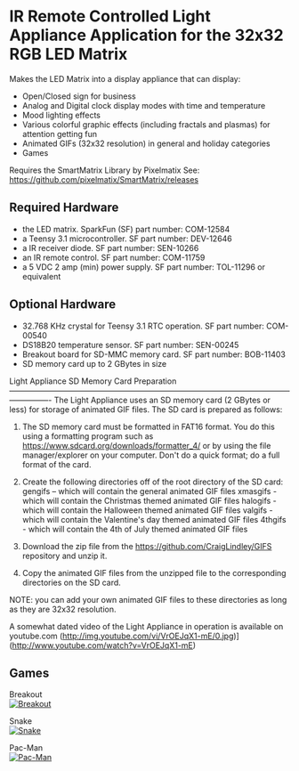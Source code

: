 IR Remote Controlled Light Appliance Application for the 32x32 RGB LED Matrix
=============================================================================

Makes the LED Matrix into a display appliance that can display:
 * Open/Closed sign for business
 * Analog and Digital clock display modes with time and temperature
 * Mood lighting effects
 * Various colorful graphic effects (including fractals and plasmas) for attention getting fun
 * Animated GIFs (32x32 resolution) in general and holiday categories
 * Games
  
Requires the SmartMatrix Library by Pixelmatix
See: https://github.com/pixelmatix/SmartMatrix/releases

Required Hardware
-----------------
*  the LED matrix. SparkFun (SF) part number: COM-12584
*  a Teensy 3.1 microcontroller. SF part number: DEV-12646
*  a IR receiver diode. SF part number: SEN-10266
*  an IR remote control. SF part number: COM-11759
*  a 5 VDC 2 amp (min) power supply. SF part number: TOL-11296 or equivalent

Optional Hardware
-----------------
*  32.768 KHz crystal for Teensy 3.1 RTC operation. SF part number: COM-00540
*  DS18B20 temperature sensor. SF part number: SEN-00245
*  Breakout board for SD-MMC memory card. SF part number: BOB-11403
*  SD memory card up to 2 GBytes in size

Light Appliance SD Memory Card Preparation
—————————————————————————————————————————-
The Light Appliance uses an SD memory card (2 GBytes or less) for storage of animated GIF files. The
SD card is prepared as follows:

1. The SD memory card must be formatted in FAT16 format. You do this using a formatting program
   such as https://www.sdcard.org/downloads/formatter_4/ or by using the file manager/explorer on
   your computer. Don't do a quick format; do a full format of the card.

2. Create the following directories off of the root directory of the SD card: 
   gengifs  – which will contain the general animated GIF files
   xmasgifs - which will contain the Christmas themed animated GIF files
   halogifs - which will contain the Halloween themed animated GIF files
   valgifs  - which will contain the Valentine's day themed animated GIF files
   4thgifs  - which will contain the 4th of July themed animated GIF files

3. Download the zip file from the https://github.com/CraigLindley/GIFS repository and unzip it.

4. Copy the animated GIF files from the unzipped file to the corresponding directories on the SD card.

NOTE: you can add your own animated GIF files to these directories as long as they are 32x32 resolution.


A somewhat dated video of the Light Appliance in operation is available on youtube.com
(http://img.youtube.com/vi/VrOEJqX1-mE/0.jpg)](http://www.youtube.com/watch?v=VrOEJqX1-mE)  


Games
-----

Breakout  
[![Breakout](http://img.youtube.com/vi/j8szcxkgTSU/0.jpg)](http://www.youtube.com/watch?v=j8szcxkgTSU)  

Snake  
[![Snake](http://img.youtube.com/vi/G5TUtR3zWg4/0.jpg)](http://www.youtube.com/watch?v=G5TUtR3zWg4)  

Pac-Man  
[![Pac-Man](http://img.youtube.com/vi/f6wRntnCA6A/0.jpg)](http://www.youtube.com/watch?v=f6wRntnCA6A)  
